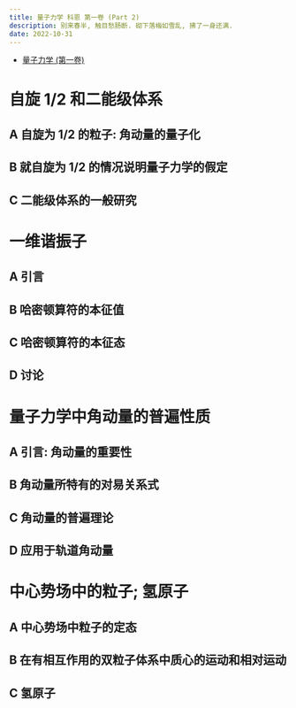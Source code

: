 ```yaml
---
title: 量子力学 科恩 第一卷 (Part 2)
description: 别来春半, 触目愁肠断. 砌下落梅如雪乱, 拂了一身还满.
date: 2022-10-31
---
```


- [量子力学 (第一卷)](https://book.douban.com/subject/25954720/)

# 自旋 1/2 和二能级体系

## A 自旋为 1/2 的粒子: 角动量的量子化

## B 就自旋为 1/2 的情况说明量子力学的假定

## C 二能级体系的一般研究

# 一维谐振子

## A 引言

## B 哈密顿算符的本征值

## C 哈密顿算符的本征态

## D 讨论

# 量子力学中角动量的普遍性质

## A 引言: 角动量的重要性

## B 角动量所特有的对易关系式

## C 角动量的普遍理论

## D 应用于轨道角动量

# 中心势场中的粒子; 氢原子

## A 中心势场中粒子的定态

## B 在有相互作用的双粒子体系中质心的运动和相对运动

## C 氢原子
